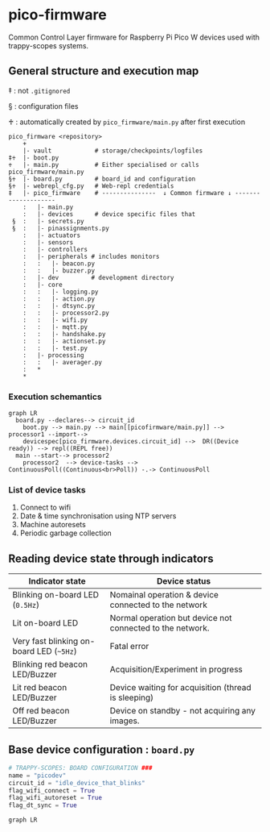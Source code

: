 # pico-firmware
Common Control Layer firmware for Raspberry Pi Pico W devices used with  trappy-scopes systems.



## General structure and execution map

‡ : not `.gitignored`

§ : configuration files

♰ : automatically created by `pico_firmware/main.py` after first execution

```
pico_firmware <repository>
    +
    |- vault            # storage/checkpoints/logfiles
‡♰  |- boot.py           
♰   |- main.py          # Either specialised or calls pico_firmware/main.py
§♰  |- board.py         # board_id and configuration
§♰  |- webrepl_cfg.py   # Web-repl credentials
‡   |- pico_firmware    # ---------------  ↓ Common firmware ↓ --------------------
    :   |- main.py     
    :   |- devices      # device specific files that 
 §	: 	|- secrets.py
 §	: 	|- pinassignments.py
    :   |- actuators
    :   |- sensors
    :   |- controllers
    :   |- peripherals # includes monitors
    :   :   |- beacon.py
    :   :   |- buzzer.py
    :   |- dev         # development directory
    :   |- core
    :   :   |- logging.py
    :   :   |- action.py
    :   :   |- dtsync.py
    :   :   |- processor2.py
    :   :   |- wifi.py
    :   :   |- mqtt.py
    :   :   |- handshake.py
    :   :   |- actionset.py
    :   :   |- test.py
    :   |- processing
    :   :   |- averager.py
    :   *
    *
```



### Execution schemantics

```mermaid
graph LR
  board.py --declares--> circuit_id 
	boot.py --> main.py --> main[[picofirmware/main.py]] --> processor1 --import--> 
	devicespec[pico_firmware.devices.circuit_id] -->  DR((Device ready)) --> repl((REPL free))
  main --start--> processor2						  
	processor2	--> device-tasks --> ContinuousPoll((Continuous<br>Poll)) -.-> ContinuousPoll
```

### List of device tasks

1. Connect to wifi
2. Date & time synchronisation using NTP servers
3. Machine autoresets
4. Periodic garbage collection

## Reading device state through indicators

| Indicator state                          | Device status                                             |
| ---------------------------------------- | --------------------------------------------------------- |
| Blinking on-board LED (`0.5Hz`)          | Nomainal operation & device connected to the network      |
| Lit on-board LED                         | Normal operation but device not connected to the network. |
| Very fast blinking on-board LED (`~5Hz`) | Fatal error                                               |
| Blinking red beacon LED/Buzzer           | Acquisition/Experiment in progress                        |
| Lit red beacon LED/Buzzer                | Device waiting for acquisition (thread is sleeping)       |
| Off red beacon LED/Buzzer                | Device on standby - not acquiring any images.             |



## Base device configuration : `board.py`

```python
# TRAPPY-SCOPES: BOARD CONFIGURATION ###
name = "picodev"
circuit_id = "idle_device_that_blinks"
flag_wifi_connect = True
flag_wifi_autoreset = True
flag_dt_sync = True
```





```mermaid
graph LR
```